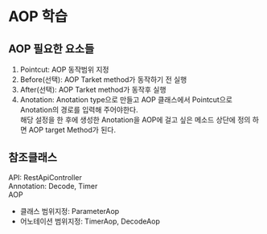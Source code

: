 # AOP 학습

## AOP 필요한 요소들
1) Pointcut: AOP 동작범위 지정
2) Before(선택): AOP Tarket method가 동작하기 전 실행
3) After(선택): AOP Tarket method가 동작후 실행
4) Anotation: Anotation type으로 만들고 AOP 클래스에서 Pointcut으로 Anotation의 경로를 입력해 주어야한다.<br>
해당 설정을 한 후에 생성한 Anotation을 AOP에 걸고 싶은 메소드 상단에 정의 하면 AOP target Method가 된다.
   
## 참조클래스
API: RestApiController<br>
Annotation: Decode, Timer<br>
AOP
- 클래스 범위지정: ParameterAop
- 어노테이션 범위지정: TimerAop, DecodeAop
